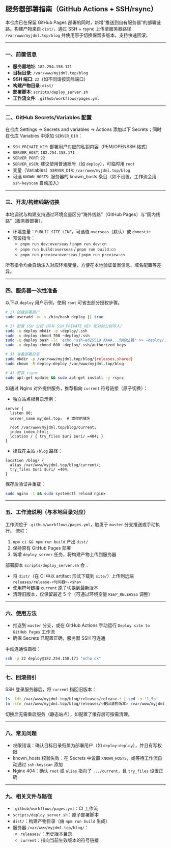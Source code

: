## 服务器部署指南（GitHub Actions + SSH/rsync）

本仓库已在保留 GitHub Pages 部署的同时，新增“推送到自有服务器”的部署链路。构建产物来自 `dist/`，通过 SSH + rsync 上传至服务器路径 `/var/www/myjdml.top/blog` 并使用原子切换保留多版本，支持快速回滚。

---

### 一、前置信息
- **服务器地址**: `182.254.158.171`
- **目标目录**: `/var/www/myjdml.top/blog`
- **SSH 端口**: `22`（如不同请按实际端口）
- **构建产物目录**: `dist/`
- **部署脚本**: `scripts/deploy_server.sh`
- **工作流文件**: `.github/workflows/pages.yml`

---

### 二、GitHub Secrets/Variables 配置
在仓库 Settings → Secrets and variables → Actions 添加以下 Secrets；同时在仓库 Variables 中添加 `SERVER_DIR`：
- `SSH_PRIVATE_KEY`: 部署用户对应的私钥内容（PEM/OPENSSH 格式）
- `SERVER_HOST`: `182.254.158.171`
- `SERVER_PORT`: `22`
- `SERVER_USER`: 建议使用普通账号（如 `deploy`），可临时用 `root`
- 变量（Variables）`SERVER_DIR`: `/var/www/myjdml.top/blog`
- 可选 `KNOWN_HOSTS`: 服务器的 known_hosts 条目（如不设置，工作流会用 `ssh-keyscan` 自动加入）

---

### 三、开发/构建线路切换
本地调试与构建支持通过环境变量区分“海外线路”（GitHub Pages）与“国内线路”（服务器部署）。

- 环境变量：`PUBLIC_SITE_LINE`，可选值 `overseas`（默认）或 `domestic`
- 预设指令：
  - `pnpm run dev:overseas` / `pnpm run dev:cn`
  - `pnpm run build:overseas` / `pnpm run build:cn`
  - `pnpm run preview:overseas` / `pnpm run preview:cn`

所有指令均会自动注入对应环境变量，方便在本地验证备案信息、域名配置等差异。

---

### 四、服务器一次性准备
以下以 `deploy` 用户示例，使用 `root` 可省去部分授权步骤。

```bash
# 1) 创建部署用户
sudo useradd -m -s /bin/bash deploy || true

# 2) 配置 SSH 公钥（将与 SSH_PRIVATE_KEY 配对的公钥写入）
sudo -u deploy mkdir -p ~deploy/.ssh
sudo -u deploy chmod 700 ~deploy/.ssh
sudo -u deploy bash -lc 'echo "ssh-ed25519 AAAA...你的公钥" >> ~deploy/.ssh/authorized_keys'
sudo -u deploy chmod 600 ~deploy/.ssh/authorized_keys

# 3) 准备部署目录
sudo mkdir -p /var/www/myjdml.top/blog/{releases,shared}
sudo chown -R deploy:deploy /var/www/myjdml.top/blog

# 4) 安装 rsync
sudo apt-get update && sudo apt-get install -y rsync
```

如通过 Nginx 对外提供服务，推荐指向 `current` 符号链接（原子切换）：

- 独立站点根目录示例：
```nginx
server {
  listen 80;
  server_name myjdml.top;  # 或你的域名

  root /var/www/myjdml.top/blog/current;
  index index.html;
  location / { try_files $uri $uri/ =404; }
}
```

- 挂载在主站 `/blog` 路径：
```nginx
location /blog/ {
  alias /var/www/myjdml.top/blog/current/;
  try_files $uri $uri/ =404;
}
```

保存后验证并重载：
```bash
sudo nginx -t && sudo systemctl reload nginx
```

---

### 五、工作流说明（与本地目录对应）
工作流位于 `.github/workflows/pages.yml`，触发于 `master` 分支推送或手动执行。
流程：
1) `npm ci && npm run build` 产出 `dist/`
2) 保持原有 GitHub Pages 部署
3) 新增 `deploy_server` 任务，将构建产物上传到服务器

部署脚本 `scripts/deploy_server.sh` 会：
- 将 `dist/`（在 CI 中以 artifact 形式下载到 `site/`）上传到远端 `releases/release-<时间戳>-<sha>`
- 使用符号链接 `current` 原子切换到最新版本
- 清理旧版本，仅保留最近 5 个（可通过环境变量 `KEEP_RELEASES` 调整）

---

### 六、使用方法
- 推送到 `master` 分支，或在 GitHub Actions 手动运行 `Deploy site to GitHub Pages` 工作流
- 确保 Secrets 已配置正确，服务器 SSH 可连通

手动连通性自检：
```bash
ssh -p 22 deploy@182.254.158.171 "echo ok"
```

---

### 七、回滚指引
SSH 登录服务器后，将 `current` 指回旧版本：
```bash
ls -1dt /var/www/myjdml.top/blog/releases/release-* | sed -n '1,5p'
ln -sfn /var/www/myjdml.top/blog/releases/<要回滚的版本> /var/www/myjdml.top/blog/current
```

切换后无需重启服务（静态站点），如配置了缓存层可按需清理。

---

### 八、常见问题
- 权限错误：确认目标目录归属为部署用户（如 `deploy:deploy`），并且有写权限
- known_hosts 校验失败：在 Secrets 中设置 `KNOWN_HOSTS`，或等待工作流自动通过 `ssh-keyscan` 添加
- Nginx 404：确认 `root` 或 `alias` 指向了 `.../current`，且 `try_files` 设置正确

---

### 九、相关文件与路径
- `.github/workflows/pages.yml`：CI 工作流
- `scripts/deploy_server.sh`：原子部署脚本
- `dist/`：构建产物目录（由 `npm run build` 生成）
- 服务器 `/var/www/myjdml.top/blog/`：
  - `releases/`：历史版本目录
  - `current`：指向当前生效版本的符号链接
